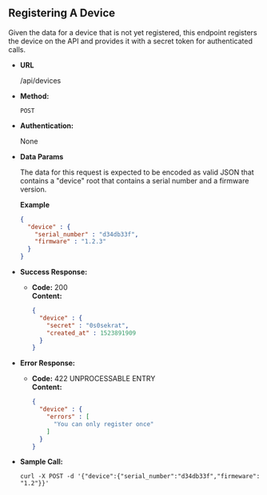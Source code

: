 **Registering A Device**
----
  Given the data for a device that is not yet registered, this endpoint registers the device on the API and provides it with a secret token for authenticated calls.

* **URL**

  /api/devices

* **Method:**
  
  `POST`

* **Authentication:**

  None
  
* **Data Params**

  The data for this request is expected to be encoded as valid JSON that contains a "device" root that contains a serial number and a firmware version.

  **Example**

  ```json
  {
    "device" : {
      "serial_number" : "d34db33f",
      "firmware" : "1.2.3"
    }
  }
  ```

* **Success Response:**
  
  * **Code:** 200 <br />
    **Content:**
    
    ```json
    {
      "device" : {
        "secret" : "0s0sekrat",
        "created_at" : 1523891909
      }
    }
    ```
 
* **Error Response:**

  * **Code:** 422 UNPROCESSABLE ENTRY <br />
    **Content:**
    
    ```json
    {
      "device" : {
        "errors" : [
          "You can only register once"
        ]
      }
    }
    ```

* **Sample Call:**

  ```
  curl -X POST -d '{"device":{"serial_number":"d34db33f","firmeware": "1.2"}}'
  ```
